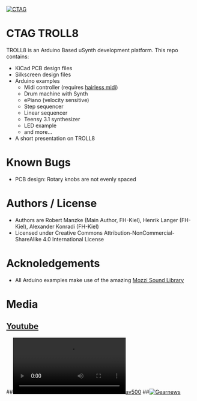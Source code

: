 [![CTAG](http://www.creative-technologies.de/wp-content/uploads/2013/12/FH-Logo21.png)](http://www.creative-technologies.de/wp-content/uploads/2013/12/FH-Logo21.png)
# CTAG TROLL8
TROLL8 is an Arduino Based uSynth development platform.
This repo contains:
  - KiCad PCB design files
  - Silkscreen design files
  - Arduino examples
    - Midi controller (requires [hairless midi](http://projectgus.github.io/hairless-midiserial/))
	- Drum machine with Synth
    - ePiano (velocity sensitive)    
	- Step sequencer
    - Linear sequencer
    - Teensy 3.1 synthesizer
    - LED example
    - and more...
  - A short presentation on TROLL8
# Known Bugs
  - PCB design: Rotary knobs are not evenly spaced
# Authors / License
  - Authors are Robert Manzke (Main Author, FH-Kiel), Henrik Langer (FH-Kiel), Alexander Konradi (FH-Kiel)
  - Licensed under Creative Commons Attribution-NonCommercial-ShareAlike 4.0 International License
# Acknoledgements
  - All Arduino examples make use of the amazing [Mozzi Sound Library](http://sensorium.github.io/Mozzi/)
# Media
## [Youtube](https://www.youtube.com/watch?v=BTMn9AdLmPc&t=109s)
##[![av500](https://lh3.googleusercontent.com/-U4GCT7opsmM/WPDmIHdUVhI/AAAAAAABhls/X8G_oOsgKf83205EZp0VmD0nrlAepXoPwCJoC/s530-p-rw/Video%2Bby%2BNone-BS3pLq0lAAh.mp4)](https://www.instagram.com/p/BS3pLq0lAAh/?taken-by=av5oo)
##[![Gearnews](https://www.gearnews.de/wp-content/uploads/2017/03/troll8-synth.jpg)](https://www.gearnews.de/creative-technology-%C2%B5synth/)